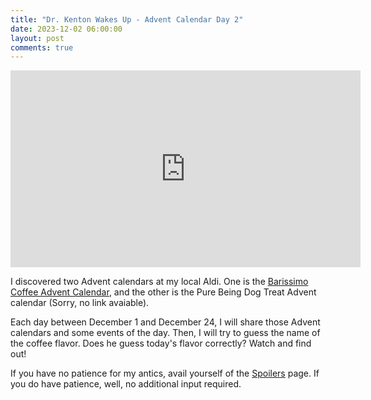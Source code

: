 ```yaml
---
title: "Dr. Kenton Wakes Up - Advent Calendar Day 2"
date: 2023-12-02 06:00:00
layout: post
comments: true
---
```



<iframe width="560" height="315" src="https://www.youtube.com/embed/RG42uJP3YRQ?si=QBpLGcNcLtRh9M0x" title="YouTube video player" frameborder="0" allow="accelerometer; autoplay; clipboard-write; encrypted-media; gyroscope; picture-in-picture; web-share" allowfullscreen></iframe>

I discovered two Advent calendars at my local Aldi. One is the [Barissimo Coffee Advent Calendar](https://www.aldi.us/en/products/advent-holiday-calendars/list/detail/ps/p/barissimo-coffee-advent-calendar-2/), and the other is the Pure Being Dog Treat Advent calendar (Sorry, no link avaiable). 

Each day between December 1 and December 24, I will share those Advent calendars and some events of the day. Then, I will try to guess the name of the coffee flavor. Does he guess today's flavor correctly? Watch and find out!

If you have no patience for my antics, avail yourself of the [Spoilers](spoilers.html) page. If you do have patience, well, no additional input required.